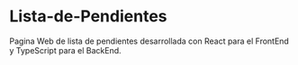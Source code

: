 # Lista-de-Pendientes
Pagina Web de lista de pendientes desarrollada con React para el FrontEnd y TypeScript para el BackEnd.

